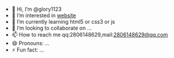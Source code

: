 - 👋 Hi, I’m @glory1123
- 👀 I’m interested in [website](https://glory1123.github.io)
- 🌱 I’m currently learning html5 or css3 or js
- 💞️ I’m looking to collaborate on ...
- 📫 How to reach me qq:2806148629,mail:2806148629@qq.com
- 😄 Pronouns: ...
- ⚡ Fun fact: ...

<!---
glory1123/glory1123 is a ✨ special ✨ repository because its `README.md` (this file) appears on your GitHub profile.
You can click the Preview link to take a look at your changes.
--->
